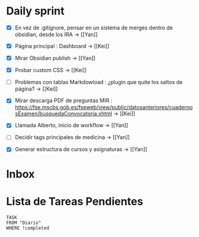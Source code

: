
# Daily sprint
- [x] En vez de .gitignore, pensar en un sistema de merges dentro de obsidian, desde los IRA -> [[Yan]] 
- [x] Página principal : Dashboard -> [[Kei]]
- [x] Mirar Obsidian publish -> [[Yan]]
- [x] Probar custom CSS -> [[Kei]]
- [ ] Problemas con tablas Markdowload : ¿plugin que quite los saltos de página? -> [[Kei]]
- [x] Mirar descarga PDF de preguntas MIR : https://fse.mscbs.gob.es/fseweb/view/public/datosanteriores/cuadernosExamen/busquedaConvocatoria.xhtml -> [[Kei]]
- [x] Llamada Alberto, inicio de workflow -> [[Yan]]
- [ ] Decidir tags principales de medicina -> [[Yan]]
- [x] Generar estructura de cursos y asignaturas -> [[Yan]]
 

# Inbox



# Lista de Tareas Pendientes

```dataview
TASK
FROM "Diario" 
WHERE !completed
```

